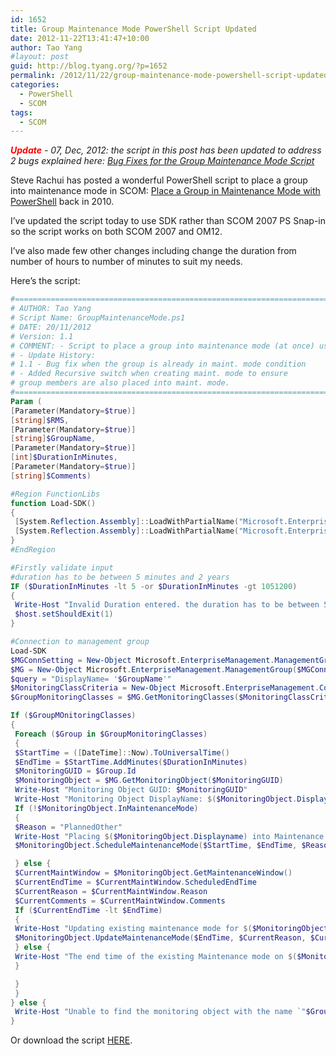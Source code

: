 ```yaml
---
id: 1652
title: Group Maintenance Mode PowerShell Script Updated
date: 2012-11-22T13:41:47+10:00
author: Tao Yang
#layout: post
guid: http://blog.tyang.org/?p=1652
permalink: /2012/11/22/group-maintenance-mode-powershell-script-updated/
categories:
  - PowerShell
  - SCOM
tags:
  - SCOM
---
```

<em><span style="color: #ff0000;"><strong>Update</strong></span> - 07, Dec, 2012: the script in this post has been updated to address 2 bugs explained here: <a href="http://blog.tyang.org/2012/12/07/bug-fixes-for-the-group-maintenance-mode-script/">Bug Fixes for the Group Maintenance Mode Script</a></em>

Steve Rachui has posted a wonderful PowerShell script to place a group into maintenance mode in SCOM: <a href="http://blogs.msdn.com/b/steverac/archive/2010/08/09/place-a-group-in-maintenance-mode-with-powershell.aspx">Place a Group in Maintenance Mode with PowerShell</a> back in 2010.

I’ve updated the script today to use SDK rather than SCOM 2007 PS Snap-in so the script works on both SCOM 2007 and OM12.

I’ve also made few other changes including change the duration from number of hours to number of minutes to suit my needs.

Here’s the script:

```powershell
#===========================================================================================
# AUTHOR: Tao Yang
# Script Name: GroupMaintenanceMode.ps1
# DATE: 20/11/2012
# Version: 1.1
# COMMENT: - Script to place a group into maintenance mode (at once) using SDK
# - Update History:
# 1.1 - Bug fix when the group is already in maint. mode condition
# - Added Recursive switch when creating maint. mode to ensure
# group members are also placed into maint. mode.
#===========================================================================================
Param (
[Parameter(Mandatory=$true)]
[string]$RMS,
[Parameter(Mandatory=$true)]
[string]$GroupName,
[Parameter(Mandatory=$true)]
[int]$DurationInMinutes,
[Parameter(Mandatory=$true)]
[string]$Comments)

#Region FunctionLibs
function Load-SDK()
{
 [System.Reflection.Assembly]::LoadWithPartialName("Microsoft.EnterpriseManagement.OperationsManager.Common") | Out-Null
 [System.Reflection.Assembly]::LoadWithPartialName("Microsoft.EnterpriseManagement.OperationsManager") | Out-Null
}
#EndRegion

#Firstly validate input
#duration has to be between 5 minutes and 2 years
IF ($DurationInMinutes -lt 5 -or $DurationInMinutes -gt 1051200)
{
 Write-Host "Invalid Duration entered. the duration has to be between 5 minutes and 2 years!"
 $host.setShouldExit(1)
}

#Connection to management group
Load-SDK
$MGConnSetting = New-Object Microsoft.EnterpriseManagement.ManagementGroupConnectionSettings($RMS)
$MG = New-Object Microsoft.EnterpriseManagement.ManagementGroup($MGConnSetting)
$query = "DisplayName= '$GroupName'"
$MonitoringClassCriteria = New-Object Microsoft.EnterpriseManagement.Configuration.MonitoringClassCriteria($query)
$GroupMonitoringClasses = $MG.GetMonitoringClasses($MonitoringClassCriteria)

If ($GroupMOnitoringClasses)
{
 Foreach ($Group in $GroupMonitoringClasses)
 {
 $StartTime = ([DateTime]::Now).ToUniversalTime()
 $EndTime = $StartTime.AddMinutes($DurationInMinutes)
 $MonitoringGUID = $Group.Id
 $MonitoringObject = $MG.GetMonitoringObject($MonitoringGUID)
 Write-Host "Monitoring Object GUID: $MonitoringGUID"
 Write-Host "Monitoring Object DisplayName: $($MonitoringObject.DisplayName)"
 If (!$MonitoringObject.InMaintenanceMode)
 {
 $Reason = "PlannedOther"
 Write-Host "Placing $($MonitoringObject.Displayname) into Maintenance Mode..." -ForegroundColor Green
 $MonitoringObject.ScheduleMaintenanceMode($StartTime, $EndTime, $Reason, $Comments, "Recursive")

 } else {
 $CurrentMaintWindow = $MonitoringObject.GetMaintenanceWindow()
 $CurrentEndTime = $CurrentMaintWindow.ScheduledEndTime
 $CurrentReason = $CurrentMaintWindow.Reason
 $CurrentComments = $CurrentMaintWindow.Comments
 If ($CurrentEndTime -lt $EndTime)
 {
 Write-Host "Updating existing maintenance mode for $($MonitoringObject.DisplayName)`..." -ForegroundColor Yellow
 $MonitoringObject.UpdateMaintenanceMode($EndTime, $CurrentReason, $CurrentComments)
 } else {
 Write-Host "The end time of the existing Maintenance mode on $($MonitoringObject.DisplayName) is later than specified end time. The existing maintenance mode will not be updated`!" -ForegroundColor Yellow
 }

 }
 }
} else {
 Write-Host "Unable to find the monitoring object with the name `"$GroupName`"!" -ForegroundColor Red
}
```

Or download the script <a href="http://blog.tyang.org/wp-content/uploads/2012/12/GroupMaintenanceMode.zip">HERE</a>.